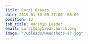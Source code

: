 ```yaml
---
title: Corri Graves
date: 2019-01-10 09:27:00 -08:00
position: 13
job_title: Worship Leader
email: corri@daybreakchurch.org
image: "/uploads/Headshots-17.jpg"
---
```


